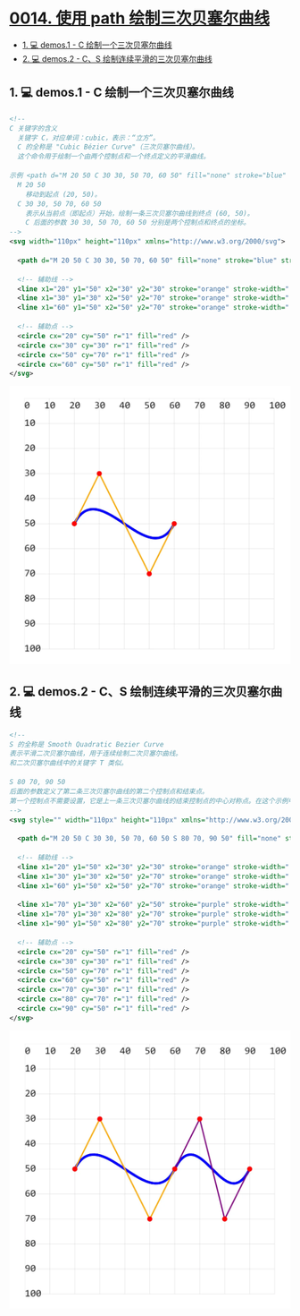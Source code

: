 # [0014. 使用 path 绘制三次贝塞尔曲线](https://github.com/Tdahuyou/svg/tree/main/0014.%20%E4%BD%BF%E7%94%A8%20path%20%E7%BB%98%E5%88%B6%E4%B8%89%E6%AC%A1%E8%B4%9D%E5%A1%9E%E5%B0%94%E6%9B%B2%E7%BA%BF)

<!-- region:toc -->
- [1. 💻 demos.1 - C 绘制一个三次贝塞尔曲线](#1--demos1---c-绘制一个三次贝塞尔曲线)
- [2. 💻 demos.2 - C、S 绘制连续平滑的三次贝塞尔曲线](#2--demos2---cs-绘制连续平滑的三次贝塞尔曲线)
<!-- endregion:toc -->

## 1. 💻 demos.1 - C 绘制一个三次贝塞尔曲线

```xml
<!--
C 关键字的含义
  关键字 C，对应单词：cubic，表示：“立方”。
  C 的全称是 "Cubic Bézier Curve"（三次贝塞尔曲线）。
  这个命令用于绘制一个由两个控制点和一个终点定义的平滑曲线。

示例 <path d="M 20 50 C 30 30, 50 70, 60 50" fill="none" stroke="blue" stroke-width="1" />
  M 20 50
    移动到起点 (20, 50)。
  C 30 30, 50 70, 60 50
    表示从当前点（即起点）开始，绘制一条三次贝塞尔曲线到终点 (60, 50)。
    C 后面的参数 30 30, 50 70, 60 50 分别是两个控制点和终点的坐标。
-->
<svg width="110px" height="110px" xmlns="http://www.w3.org/2000/svg">

  <path d="M 20 50 C 30 30, 50 70, 60 50" fill="none" stroke="blue" stroke-width="1" />

  <!-- 辅助线 -->
  <line x1="20" y1="50" x2="30" y2="30" stroke="orange" stroke-width=".5" />
  <line x1="30" y1="30" x2="50" y2="70" stroke="orange" stroke-width=".5" />
  <line x1="60" y1="50" x2="50" y2="70" stroke="orange" stroke-width=".5" />

  <!-- 辅助点 -->
  <circle cx="20" cy="50" r="1" fill="red" />
  <circle cx="30" cy="30" r="1" fill="red" />
  <circle cx="50" cy="70" r="1" fill="red" />
  <circle cx="60" cy="50" r="1" fill="red" />
</svg>
```

![](assets/2024-12-10-10-29-07.png)

## 2. 💻 demos.2 - C、S 绘制连续平滑的三次贝塞尔曲线

```xml
<!--
S 的全称是 Smooth Quadratic Bezier Curve
表示平滑二次贝塞尔曲线，用于连续绘制二次贝塞尔曲线。
和二次贝塞尔曲线中的关键字 T 类似。

S 80 70, 90 50
后面的参数定义了第二条三次贝塞尔曲线的第二个控制点和结束点。
第一个控制点不需要设置，它是上一条三次贝塞尔曲线的结束控制点的中心对称点。在这个示例中，也就是 (50, 70) 关于 (60, 50) 的对称点 (70, 30)。
-->
<svg style="" width="110px" height="110px" xmlns="http://www.w3.org/2000/svg">

  <path d="M 20 50 C 30 30, 50 70, 60 50 S 80 70, 90 50" fill="none" stroke="blue" stroke-width="1" />

  <!-- 辅助线 -->
  <line x1="20" y1="50" x2="30" y2="30" stroke="orange" stroke-width=".5" />
  <line x1="30" y1="30" x2="50" y2="70" stroke="orange" stroke-width=".5" />
  <line x1="60" y1="50" x2="50" y2="70" stroke="orange" stroke-width=".5" />

  <line x1="70" y1="30" x2="60" y2="50" stroke="purple" stroke-width=".5" />
  <line x1="70" y1="30" x2="80" y2="70" stroke="purple" stroke-width=".5" />
  <line x1="90" y1="50" x2="80" y2="70" stroke="purple" stroke-width=".5" />

  <!-- 辅助点 -->
  <circle cx="20" cy="50" r="1" fill="red" />
  <circle cx="30" cy="30" r="1" fill="red" />
  <circle cx="50" cy="70" r="1" fill="red" />
  <circle cx="60" cy="50" r="1" fill="red" />
  <circle cx="70" cy="30" r="1" fill="red" />
  <circle cx="80" cy="70" r="1" fill="red" />
  <circle cx="90" cy="50" r="1" fill="red" />
</svg>
```

![](assets/2024-12-10-10-29-27.png)